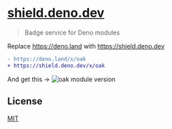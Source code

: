 # [shield.deno.dev](https://shield.deno.dev)

> Badge service for Deno modules

Replace https://deno.land with https://shield.deno.dev

```diff
- https://deno.land/x/oak
+ https://shield.deno.dev/x/oak
```

And get this → ![oak module version](https://shield.deno.dev/x/oak)

## License

[MIT](./LICENSE)
